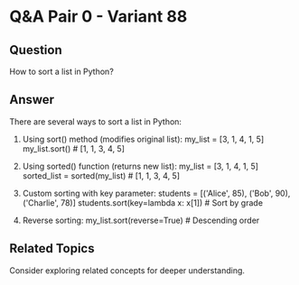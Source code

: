 # Q&A Pair 0 - Variant 88

## Question
How to sort a list in Python?

## Answer
There are several ways to sort a list in Python:

1. Using sort() method (modifies original list):
   my_list = [3, 1, 4, 1, 5]
   my_list.sort()  # [1, 1, 3, 4, 5]

2. Using sorted() function (returns new list):
   my_list = [3, 1, 4, 1, 5]
   sorted_list = sorted(my_list)  # [1, 1, 3, 4, 5]

3. Custom sorting with key parameter:
   students = [('Alice', 85), ('Bob', 90), ('Charlie', 78)]
   students.sort(key=lambda x: x[1])  # Sort by grade

4. Reverse sorting:
   my_list.sort(reverse=True)  # Descending order

## Related Topics
Consider exploring related concepts for deeper understanding.